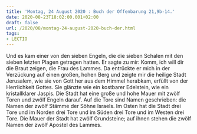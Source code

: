 ```yaml
---
title: 'Montag, 24 August 2020 : Buch der Offenbarung 21,9b-14.'
date: 2020-08-23T18:02:00.001+02:00
draft: false
url: /2020/08/montag-24-august-2020-buch-der.html
tags: 
- LECTIO
---
```


Und es kam einer von den sieben Engeln, die die sieben Schalen mit den sieben letzten Plagen getragen hatten. Er sagte zu mir: Komm, ich will dir die Braut zeigen, die Frau des Lammes. Da entrückte er mich in der Verzückung auf einen großen, hohen Berg und zeigte mir die heilige Stadt Jerusalem, wie sie von Gott her aus dem Himmel herabkam, erfüllt von der Herrlichkeit Gottes. Sie glänzte wie ein kostbarer Edelstein, wie ein kristallklarer Jaspis. Die Stadt hat eine große und hohe Mauer mit zwölf Toren und zwölf Engeln darauf. Auf die Tore sind Namen geschrieben: die Namen der zwölf Stämme der Söhne Israels. Im Osten hat die Stadt drei Tore und im Norden drei Tore und im Süden drei Tore und im Westen drei Tore. Die Mauer der Stadt hat zwölf Grundsteine; auf ihnen stehen die zwölf Namen der zwölf Apostel des Lammes.